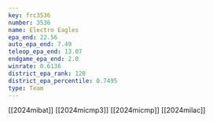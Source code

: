 ```yaml
---
key: frc3536
number: 3536
name: Electro Eagles
epa_end: 22.56
auto_epa_end: 7.49
teleop_epa_end: 13.07
endgame_epa_end: 2.0
winrate: 0.6136
district_epa_rank: 128
district_epa_percentile: 0.7495
type: Team
---
```

[[2024mibat]]
[[2024micmp3]]
[[2024micmp]]
[[2024milac]]

